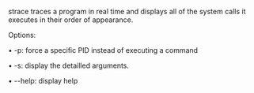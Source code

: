 strace traces a program in real time and displays all of the system calls it executes in their order of appearance.

Options:

• -p: force a specific PID instead of executing a command

• -s: display the detailled arguments.

• --help: display help
